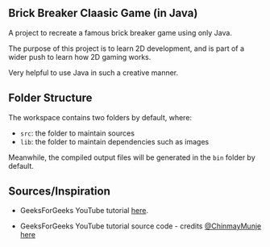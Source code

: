 ## Brick Breaker Claasic Game (in Java)

A project to recreate a famous brick breaker game using only Java.

The purpose of this project is to learn 2D development, and is part of a wider push to learn how 2D gaming works.

Very helpful to use Java in such a creative manner.

## Folder Structure

The workspace contains two folders by default, where:

- `src`: the folder to maintain sources
- `lib`: the folder to maintain dependencies such as images

Meanwhile, the compiled output files will be generated in the `bin` folder by default.

## Sources/Inspiration

- GeeksForGeeks YouTube tutorial [here](https://www.youtube.com/watch?v=KED9ZTO4mhg).

- GeeksForGeeks YouTube tutorial source code - credits [@ChinmayMunje](https://github.com/ChinmayMunje/Brick-Breaker-Game) [here](https://github.com/ChinmayMunje/Brick-Breaker-Game)

